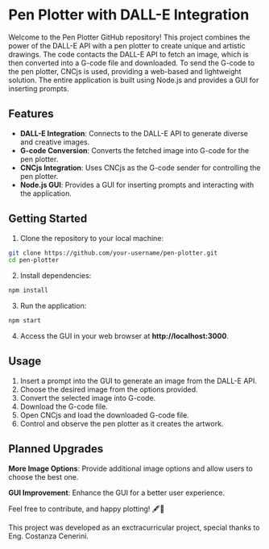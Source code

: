 # Pen Plotter with DALL-E Integration

Welcome to the Pen Plotter GitHub repository! This project combines the power of the DALL-E API with a pen plotter to create unique and artistic drawings. The code contacts the DALL-E API to fetch an image, which is then converted into a G-code file and downloaded. To send the G-code to the pen plotter, CNCjs is used, providing a web-based and lightweight solution. The entire application is built using Node.js and provides a GUI for inserting prompts.

## Features

- **DALL-E Integration**: Connects to the DALL-E API to generate diverse and creative images.
- **G-code Conversion**: Converts the fetched image into G-code for the pen plotter.
- **CNCjs Integration**: Uses CNCjs as the G-code sender for controlling the pen plotter.
- **Node.js GUI**: Provides a GUI for inserting prompts and interacting with the application.

## Getting Started

1. Clone the repository to your local machine:

```bash
git clone https://github.com/your-username/pen-plotter.git
cd pen-plotter
```
2. Install dependencies:
```bash
npm install
```

3. Run the application:
```bash
npm start
```

4. Access the GUI in your web browser at **http://localhost:3000**.

## Usage

1. Insert a prompt into the GUI to generate an image from the DALL-E API.
2. Choose the desired image from the options provided.
3. Convert the selected image into G-code.
4. Download the G-code file.
5. Open CNCjs and load the downloaded G-code file.
6. Control and observe the pen plotter as it creates the artwork.

## Planned Upgrades
**More Image Options**: Provide additional image options and allow users to choose the best one.


**GUI Improvement**: Enhance the GUI for a better user experience.


Feel free to contribute, and happy plotting! 🖋️🎨

This project was developed as an exctracurricular project, special thanks to Eng. Costanza Cenerini.       

